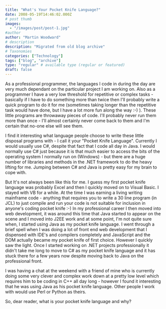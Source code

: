```yaml
---
title: "What's Your Pocket Knife Language?"
date: 2008-05-19T14:46:02.000Z
# post thumb
images:
  - "/images/post/post-1.jpg"
#author
author: "Martin Woodward"
# description
description: "Migrated from old blog archive"
# Taxonomies
categories: ["Technology"]
tags: ["blog", "archive"]
type: "regular" # available type (regular or featured)
draft: false
---
```


As a professional programmer, the languages I code in during the day are very much dependant on the particular project I am working on.  Also as a programmer I have a very low threshold for repetitive or complex tasks - basically if I have to do something more than twice then I'll probably write a quick program to do it for me (sometimes taking longer than the repetitive task would have done, but I have a lot more fun along the way :-) ).  These little programs are throwaway pieces of code.  I'll probably never run them more than once - I'll almost certainly never come back to them and I'm certain that no-one else will see them.  

I find it interesting what language people choose to write these little disposal programs with - I call it your "Pocket Knife Language".  Currently I would usually use C#, despite that fact that I code all day in Java.  I would normally use C# just because it is that much easier to access the bits of the operating system I normally run on (Windows) - but there are a huge number of libraries and methods in the .NET framework to do the heavy lifting for me.  Jumping between C# and Java is pretty easy for my brain to cope with.  

But It's not always been like this for me.  I guess my first pocket knife language was probably Excel and then I quickly moved on to Visual Basic.  I stayed with VB for a while. At the time I was earning a living writing mainframe code - anything that requires you to write a 30 line program (in JCL) to just compile and run your code is not suitable for inclusion in anyone's coding pocket knife :-)  In my professional career I then moved into web development, it was around this time that Java started to appear on the scene and I moved into J2EE work and at some point, I'm not quite sure when, I started using Java as my pocket knife language.  I went through a brief spell when I was doing a lot of front end web development that I dispensed with IDE's and compilers completely and JavaScript and the DOM actually became my pocket knife of first choice.  However I quickly saw the light.  Once I started working on .NET projects professionally it didn't take me long to move to C# as my pocket knife language and it has stuck there for a few years now despite moving back to Java on the professional front.  

I was having a chat at the weekend with a friend of mine who is currently doing some very clever and complex work down at a pretty low level which requires him to be coding in C++ all day long - however I found it interesting that he was using Java as his pocket knife language.  Other people I work with would use Perl or Python as theirs.  

So, dear reader, what is your pocket knife language and why?